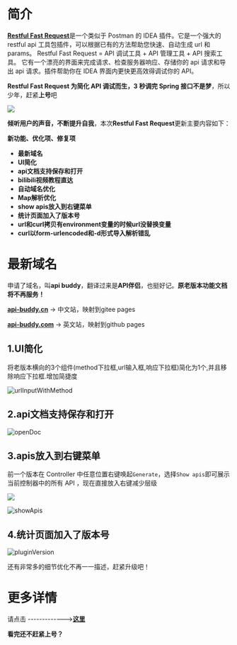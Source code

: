 # 简介

[**Restful Fast Request**](https://www.oschina.net/action/GoToLink?url=https%3A%2F%2Fplugins.jetbrains.com%2Fplugin%2F16988-restful-fast-request)是一个类似于 Postman 的 IDEA 插件。它是一个强大的 restful api 工具包插件，可以根据已有的方法帮助您快速、自动生成 url 和 params。 Restful Fast Request = API 调试工具 + API 管理工具 + API 搜索工具。 它有一个漂亮的界面来完成请求、检查服务器响应、存储你的 api 请求和导出 api 请求。插件帮助你在 IDEA 界面内更快更高效得调试你的 API。

**Restful Fast Request 为简化 API 调试而生，3 秒调完 Spring 接口不是梦**，所以少年，赶紧**上号**吧

![](https://oscimg.oschina.net/oscnet/up-2c30405e687d4f8e9163f8973fe3126c029.gif)

**倾听用户的声音，不断提升自我**，本次**Restful Fast Request**更新主要内容如下：

**新功能、优化项、修复项**

-   **最新域名**
-   **UI简化**
-   **api文档支持保存和打开**
-   **bilibili视频教程直达**
-   **自动域名优化**
-   **Map解析优化**
-   **show apis放入到右键菜单**
-   **统计页面加入了版本号**
-   **url和curl拷贝有environment变量的时候url没替换变量**
-   **curl以form-urlencoded和-d形式导入解析错乱**

# 最新域名

申请了域名，叫**api buddy**，翻译过来是**API伴侣**，也挺好记。**原老版本功能文档将不再服务！**

[**api-buddy.cn**](https://api-buddy.cn) -> 中文站，映射到gitee pages

[**api-buddy.com**](https://api-buddy.com) -> 英文站，映射到github pages

## 1.UI简化

将老版本横向的3个组件(method下拉框,url输入框,响应下拉框)简化为1个,并且移除响应下拉框.增加简捷度

![urlInputWithMethod](https://api-buddy.cn/img/2023.2.1/urlInputWithMethod.png)

## 2.api文档支持保存和打开

![openDoc](https://api-buddy.cn/img/2023.2.1/openDoc.png)

## 3.apis放入到右键菜单

前一个版本在 Controller 中任意位置右键唤起`Generate`，选择`Show apis`即可展示当前控制器中的所有 API ，现在直接放入右键减少层级

![](https://oscimg.oschina.net/oscnet/up-c949787f3df0d747357f01318c6ab5350a8.png)

![showApis](https://dromara.gitee.io/fast-request/img/2023.1.9/showApis.gif)

## 4.统计页面加入了版本号

![pluginVersion](https://api-buddy.cn/img/2023.2.1/pluginVersion.png)

还有非常多的细节优化不再一一描述，赶紧升级吧！

# 更多详情

请点击 ------------->[**这里**](https://api-buddy.cn/guide/history.html)

**看完还不赶紧上号？**